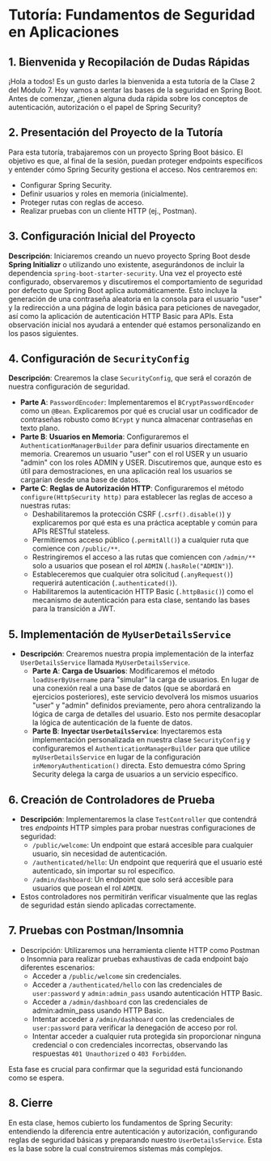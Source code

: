 # Tutoría: Fundamentos de Seguridad en Aplicaciones

## 1. Bienvenida y Recopilación de Dudas Rápidas

¡Hola a todos! Es un gusto darles la bienvenida a esta tutoría de la Clase 2 del Módulo 7. Hoy vamos a sentar las bases de la seguridad en Spring Boot. Antes de comenzar, ¿tienen alguna duda rápida sobre los conceptos de autenticación, autorización o el papel de Spring Security?

## 2. Presentación del Proyecto de la Tutoría

Para esta tutoría, trabajaremos con un proyecto Spring Boot básico. El objetivo es que, al final de la sesión, puedan proteger endpoints específicos y entender cómo Spring Security gestiona el acceso. Nos centraremos en:

- Configurar Spring Security.
- Definir usuarios y roles en memoria (inicialmente).
- Proteger rutas con reglas de acceso.
- Realizar pruebas con un cliente HTTP (ej., Postman).

## 3. Configuración Inicial del Proyecto

**Descripción**: Iniciaremos creando un nuevo proyecto Spring Boot desde **Spring Initializr** o utilizando uno existente, asegurándonos de incluir la dependencia `spring-boot-starter-security`. Una vez el proyecto esté configurado, observaremos y discutiremos el comportamiento de seguridad por defecto que Spring Boot aplica automáticamente. Esto incluye la generación de una contraseña aleatoria en la consola para el usuario "user" y la redirección a una página de login básica para peticiones de navegador, así como la aplicación de autenticación HTTP Basic para APIs. Esta observación inicial nos ayudará a entender qué estamos personalizando en los pasos siguientes.

## 4. Configuración de `SecurityConfig`

**Descripción**: Crearemos la clase `SecurityConfig`, que será el corazón de nuestra configuración de seguridad.

- **Parte A**: `PasswordEncoder`: Implementaremos el `BCryptPasswordEncoder` como un `@Bean`. Explicaremos por qué es crucial usar un codificador de contraseñas robusto como `BCrypt` y nunca almacenar contraseñas en texto plano.
- **Parte B**: **Usuarios en Memoria**: Configuraremos el `AuthenticationManagerBuilder` para definir usuarios directamente en memoria. Crearemos un usuario "user" con el rol USER y un usuario "admin" con los roles ADMIN y USER. Discutiremos que, aunque esto es útil para demostraciones, en una aplicación real los usuarios se cargarían desde una base de datos.
- **Parte C**: **Reglas de Autorización HTTP**: Configuraremos el método `configure(HttpSecurity http)` para establecer las reglas de acceso a nuestras rutas:
  - Deshabilitaremos la protección CSRF (`.csrf().disable()`) y explicaremos por qué esta es una práctica aceptable y común para APIs RESTful stateless.
  - Permitiremos acceso público (`.permitAll()`) a cualquier ruta que comience con `/public/**`.
  - Restringiremos el acceso a las rutas que comiencen con `/admin/**` solo a usuarios que posean el rol `ADMIN` (`.hasRole("ADMIN")`).
  - Estableceremos que cualquier otra solicitud (`.anyRequest()`) requerirá autenticación (`.authenticated()`).
  - Habilitaremos la autenticación HTTP Basic (`.httpBasic()`) como el mecanismo de autenticación para esta clase, sentando las bases para la transición a JWT.

## 5. Implementación de `MyUserDetailsService`

- **Descripción**: Crearemos nuestra propia implementación de la interfaz `UserDetailsService` llamada `MyUserDetailsService`.
  - **Parte A**: **Carga de Usuarios**: Modificaremos el método `loadUserByUsername` para "simular" la carga de usuarios. En lugar de una conexión real a una base de datos (que se abordará en ejercicios posteriores), este servicio devolverá los mismos usuarios "user" y "admin" definidos previamente, pero ahora centralizando la lógica de carga de detalles del usuario. Esto nos permite desacoplar la lógica de autenticación de la fuente de datos.
  - **Parte B**: **Inyectar `UserDetailsService`**: Inyectaremos esta implementación personalizada en nuestra clase `SecurityConfig` y configuraremos el `AuthenticationManagerBuilder` para que utilice `myUserDetailsService` en lugar de la configuración `inMemoryAuthentication()` directa. Esto demuestra cómo Spring Security delega la carga de usuarios a un servicio específico.

## 6. Creación de Controladores de Prueba

- **Descripción**: Implementaremos la clase `TestController` que contendrá tres _endpoints_ HTTP simples para probar nuestras configuraciones de seguridad:
  - `/public/welcome`: Un endpoint que estará accesible para cualquier usuario, sin necesidad de autenticación.
  - `/authenticated/hello`: Un endpoint que requerirá que el usuario esté autenticado, sin importar su rol específico.
  - `/admin/dashboard`: Un endpoint que solo será accesible para usuarios que posean el rol `ADMIN`.
- Estos controladores nos permitirán verificar visualmente que las reglas de seguridad están siendo aplicadas correctamente.

## 7. Pruebas con Postman/Insomnia

- Descripción: Utilizaremos una herramienta cliente HTTP como Postman o Insomnia para realizar pruebas exhaustivas de cada endpoint bajo diferentes escenarios:
  - Acceder a `/public/welcome` sin credenciales.
  - Acceder a `/authenticated/hello` con las credenciales de `user:password` y `admin:admin_pass` usando autenticación HTTP Basic.
  - Acceder a `/admin/dashboard` con las credenciales de admin:admin_pass usando HTTP Basic.
  - Intentar acceder a `/admin/dashboard` con las credenciales de `user:password` para verificar la denegación de acceso por rol.
  - Intentar acceder a cualquier ruta protegida sin proporcionar ninguna credencial o con credenciales incorrectas, observando las respuestas `401 Unauthorized` o `403 Forbidden`.

Esta fase es crucial para confirmar que la seguridad está funcionando como se espera.

## 8. Cierre

En esta clase, hemos cubierto los fundamentos de Spring Security: entendiendo la diferencia entre autenticación y autorización, configurando reglas de seguridad básicas y preparando nuestro `UserDetailsService`. Esta es la base sobre la cual construiremos sistemas más complejos.
